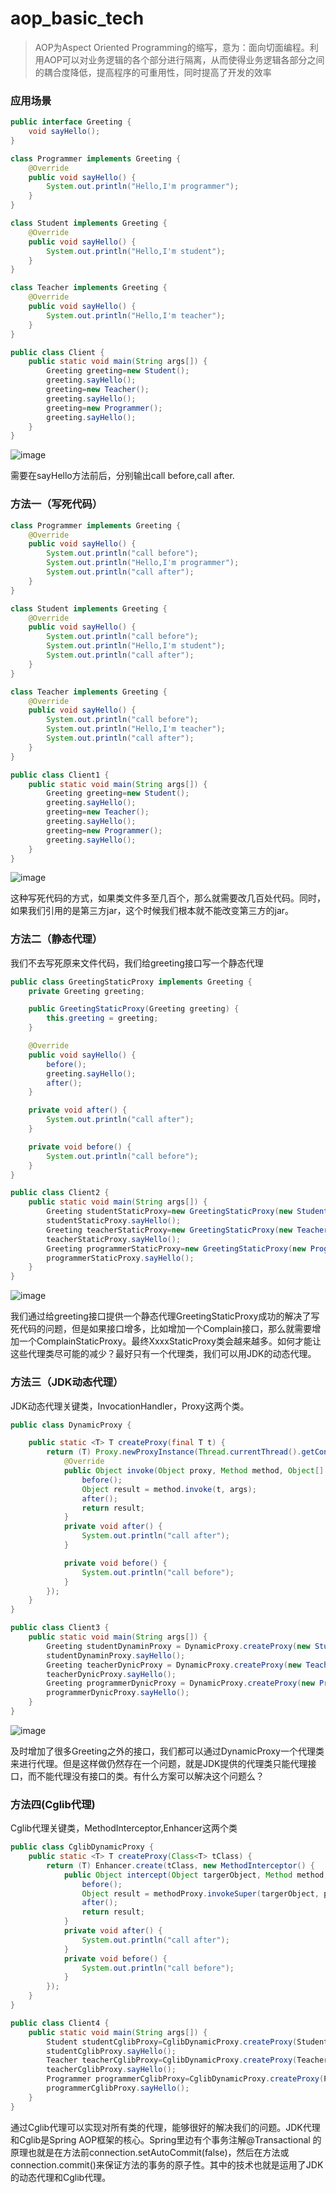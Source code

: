 # aop_basic_tech
> AOP为Aspect Oriented Programming的缩写，意为：面向切面编程。利用AOP可以对业务逻辑的各个部分进行隔离，从而使得业务逻辑各部分之间的耦合度降低，提高程序的可重用性，同时提高了开发的效率

### 应用场景

```java 
public interface Greeting {
    void sayHello();
}
```


```java
class Programmer implements Greeting {
    @Override
    public void sayHello() {
        System.out.println("Hello,I'm programmer");
    }
}
```

```java
class Student implements Greeting {
    @Override
    public void sayHello() {
        System.out.println("Hello,I'm student");
    }
}
```

```java
class Teacher implements Greeting {
    @Override
    public void sayHello() {
        System.out.println("Hello,I'm teacher");
    }
}
```

```java
public class Client {
    public static void main(String args[]) {
        Greeting greeting=new Student();
        greeting.sayHello();
        greeting=new Teacher();
        greeting.sayHello();
        greeting=new Programmer();
        greeting.sayHello();
    }
}
```
![image](E:/%E8%AE%B2%E8%AF%BE/client.jpg)



需要在sayHello方法前后，分别输出call before,call after.

### 方法一（写死代码）
```java
class Programmer implements Greeting {
    @Override
    public void sayHello() {
        System.out.println("call before");
        System.out.println("Hello,I'm programmer");
        System.out.println("call after");
    }
}
```

```java
class Student implements Greeting {
    @Override
    public void sayHello() {
        System.out.println("call before");
        System.out.println("Hello,I'm student");
        System.out.println("call after");
    }
}
```

```java
class Teacher implements Greeting {
    @Override
    public void sayHello() {
        System.out.println("call before");
        System.out.println("Hello,I'm teacher");
        System.out.println("call after");
    }
}
```

```java
public class Client1 {
    public static void main(String args[]) {
        Greeting greeting=new Student();
        greeting.sayHello();
        greeting=new Teacher();
        greeting.sayHello();
        greeting=new Programmer();
        greeting.sayHello();
    }
}
```
![image](E:/%E8%AE%B2%E8%AF%BE/client1.jpg)

这种写死代码的方式，如果类文件多至几百个，那么就需要改几百处代码。同时，如果我们引用的是第三方jar，这个时候我们根本就不能改变第三方的jar。


### 方法二（静态代理）
我们不去写死原来文件代码，我们给greeting接口写一个静态代理

```java
public class GreetingStaticProxy implements Greeting {
    private Greeting greeting;

    public GreetingStaticProxy(Greeting greeting) {
        this.greeting = greeting;
    }

    @Override
    public void sayHello() {
        before();
        greeting.sayHello();
        after();
    }

    private void after() {
        System.out.println("call after");
    }

    private void before() {
        System.out.println("call before");
    }
}
```


```java
public class Client2 {
    public static void main(String args[]) {
        Greeting studentStaticProxy=new GreetingStaticProxy(new Student());
        studentStaticProxy.sayHello();
        Greeting teacherStaticProxy=new GreetingStaticProxy(new Teacher());
        teacherStaticProxy.sayHello();
        Greeting programmerStaticProxy=new GreetingStaticProxy(new Programmer());
        programmerStaticProxy.sayHello();
    }
}
```
![image](E:/%E8%AE%B2%E8%AF%BE/client2.jpg)

我们通过给greeting接口提供一个静态代理GreetingStaticProxy成功的解决了写死代码的问题，但是如果接口增多，比如增加一个Complain接口，那么就需要增加一个ComplainStaticProxy。最终XxxxStaticProxy类会越来越多。如何才能让这些代理类尽可能的减少？最好只有一个代理类，我们可以用JDK的动态代理。

### 方法三（JDK动态代理）
JDK动态代理关键类，InvocationHandler，Proxy这两个类。

```java
public class DynamicProxy {

    public static <T> T createProxy(final T t) {
        return (T) Proxy.newProxyInstance(Thread.currentThread().getContextClassLoader(), t.getClass().getInterfaces(), new InvocationHandler() {
            @Override
            public Object invoke(Object proxy, Method method, Object[] args) throws Throwable {
                before();
                Object result = method.invoke(t, args);
                after();
                return result;
            }
            private void after() {
                System.out.println("call after");
            }

            private void before() {
                System.out.println("call before");
            }
        });
    }
}

```


```java
public class Client3 {
    public static void main(String args[]) {
        Greeting studentDynaminProxy = DynamicProxy.createProxy(new Student());
        studentDynaminProxy.sayHello();
        Greeting teacherDynicProxy = DynamicProxy.createProxy(new Teacher());
        teacherDynicProxy.sayHello();
        Greeting programmerDynicProxy = DynamicProxy.createProxy(new Programmer());
        programmerDynicProxy.sayHello();
    }
}
```
![image](E:/%E8%AE%B2%E8%AF%BE/client3.jpg)

及时增加了很多Greeting之外的接口，我们都可以通过DynamicProxy一个代理类来进行代理。但是这样做仍然存在一个问题，就是JDK提供的代理类只能代理接口，而不能代理没有接口的类。有什么方案可以解决这个问题么？

### 方法四(Cglib代理)
Cglib代理关键类，MethodInterceptor,Enhancer这两个类
```java
public class CglibDynamicProxy {
    public static <T> T createProxy(Class<T> tClass) {
        return (T) Enhancer.create(tClass, new MethodInterceptor() {
            public Object intercept(Object targerObject, Method method, Object[] params, MethodProxy methodProxy) throws Throwable {
                before();
                Object result = methodProxy.invokeSuper(targerObject, params);
                after();
                return result;
            }
            private void after() {
                System.out.println("call after");
            }
            private void before() {
                System.out.println("call before");
            }
        });
    }
}
```

```java
public class Client4 {
    public static void main(String args[]) {
        Student studentCglibProxy=CglibDynamicProxy.createProxy(Student.class);
        studentCglibProxy.sayHello();
        Teacher teacherCglibProxy=CglibDynamicProxy.createProxy(Teacher.class);
        teacherCglibProxy.sayHello();
        Programmer programmerCglibProxy=CglibDynamicProxy.createProxy(Programmer.class);
        programmerCglibProxy.sayHello();
    }
}
```
通过Cglib代理可以实现对所有类的代理，能够很好的解决我们的问题。JDK代理和Cglib是Spring AOP框架的核心。Spring里边有个事务注解@Transactional 的原理也就是在方法前connection.setAutoCommit(false)，然后在方法或connection.commit()来保证方法的事务的原子性。其中的技术也就是运用了JDK的动态代理和Cglib代理。




